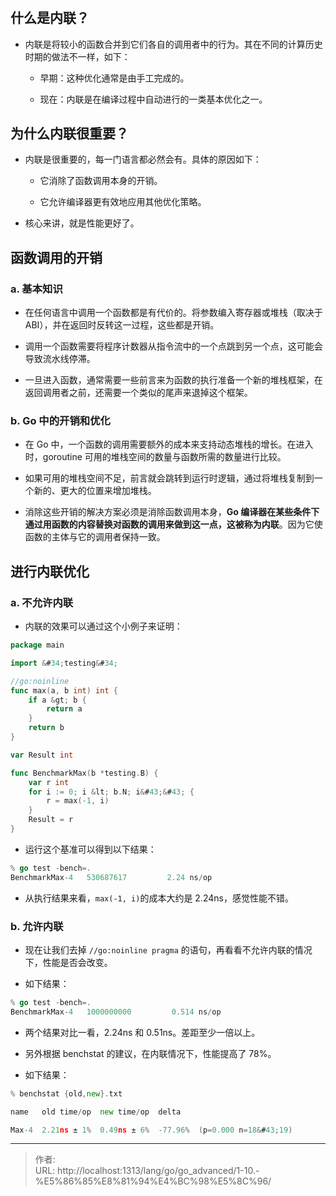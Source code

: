 # 

## 什么是内联？

- 内联是将较小的函数合并到它们各自的调用者中的行为。其在不同的计算历史时期的做法不一样，如下：

  - 早期：这种优化通常是由手工完成的。

  - 现在：内联是在编译过程中自动进行的一类基本优化之一。

## 为什么内联很重要？

- 内联是很重要的，每一门语言都必然会有。具体的原因如下：

  - 它消除了函数调用本身的开销。

  - 它允许编译器更有效地应用其他优化策略。

- 核心来讲，就是性能更好了。

## 函数调用的开销

### a. 基本知识

- 在任何语言中调用一个函数都是有代价的。将参数编入寄存器或堆栈（取决于ABI），并在返回时反转这一过程，这些都是开销。

- 调用一个函数需要将程序计数器从指令流中的一个点跳到另一个点，这可能会导致流水线停滞。

- 一旦进入函数，通常需要一些前言来为函数的执行准备一个新的堆栈框架，在返回调用者之前，还需要一个类似的尾声来退掉这个框架。

### b. Go 中的开销和优化

- 在 Go 中，一个函数的调用需要额外的成本来支持动态堆栈的增长。在进入时，goroutine 可用的堆栈空间的数量与函数所需的数量进行比较。

- 如果可用的堆栈空间不足，前言就会跳转到运行时逻辑，通过将堆栈复制到一个新的、更大的位置来增加堆栈。

- 消除这些开销的解决方案必须是消除函数调用本身，**Go 编译器在某些条件下通过用函数的内容替换对函数的调用来做到这一点，这被称为内联**。因为它使函数的主体与它的调用者保持一致。



## 进行内联优化

### a. 不允许内联

- 内联的效果可以通过这个小例子来证明：

```go
package main

import &#34;testing&#34;

//go:noinline
func max(a, b int) int {
    if a &gt; b {
        return a
    }
    return b
}

var Result int

func BenchmarkMax(b *testing.B) {
    var r int
    for i := 0; i &lt; b.N; i&#43;&#43; {
        r = max(-1, i)
    }
    Result = r
}
```

- 运行这个基准可以得到以下结果：

```go
% go test -bench=. 
BenchmarkMax-4   530687617         2.24 ns/op
```

- 从执行结果来看，`max(-1, i)`的成本大约是 2.24ns，感觉性能不错。

### b. 允许内联

- 现在让我们去掉 `//go:noinline pragma` 的语句，再看看不允许内联的情况下，性能是否会改变。

- 如下结果：

```go
% go test -bench=. 
BenchmarkMax-4   1000000000         0.514 ns/op
```

- 两个结果对比一看，2.24ns 和 0.51ns。差距至少一倍以上。

- 另外根据 benchstat 的建议，在内联情况下，性能提高了 78%。

- 如下结果：

```go
% benchstat {old,new}.txt

name   old time/op  new time/op  delta

Max-4  2.21ns ± 1%  0.49ns ± 6%  -77.96%  (p=0.000 n=18&#43;19)
```

---

> 作者:   
> URL: http://localhost:1313/lang/go/go_advanced/1-10.-%E5%86%85%E8%81%94%E4%BC%98%E5%8C%96/  

